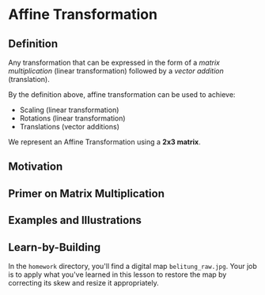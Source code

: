 # Affine Transformation

## Definition
Any transformation that can be expressed in the form of a _matrix multiplication_ (linear transformation) followed by a _vector addition_ (translation). 

By the definition above, affine transformation can be used to achieve:
- Scaling (linear transformation)
- Rotations (linear transformation)
- Translations (vector additions)

We represent an Affine Transformation using a **2x3 matrix**.

## Motivation



## Primer on Matrix Multiplication


## Examples and Illustrations

## Learn-by-Building
In the `homework` directory, you'll find a digital map `belitung_raw.jpg`. Your job is to apply what you've learned in this lesson to restore the map by correcting its skew and resize it appropriately. 